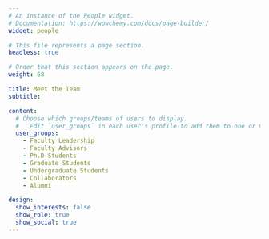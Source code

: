 ```yaml
---
# An instance of the People widget.
# Documentation: https://wowchemy.com/docs/page-builder/
widget: people

# This file represents a page section.
headless: true

# Order that this section appears on the page.
weight: 68

title: Meet the Team
subtitle:

content:
  # Choose which groups/teams of users to display.
  #   Edit `user_groups` in each user's profile to add them to one or more of these groups.
  user_groups:
    - Faculty Leadership
    - Faculty Advisors
    - Ph.D Students
    - Graduate Students
    - Undergraduate Students
    - Collaborators
    - Alumni

design:
  show_interests: false
  show_role: true
  show_social: true
---
```

